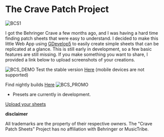 # The Crave Patch Project
![BCS1](https://github.com/user-attachments/assets/84c42c23-a036-4a91-9192-98d8e27103fa)

I got the Behringer Crave a few months ago, and I was having a hard time finding patch sheets that were easy to understand. I decided to make this little Web App using [GDevelop5](https://github.com/4ian/GDevelop) to easily create simple sheets that can be replicated at a glance. This is still early in development, so a few basic features are still missing. If you make something you want to share, I provided a link below to upload screenshots of your creations. 

![BCS_DEMO](https://github.com/user-attachments/assets/0144d8d2-9043-4c6f-9425-7ff681362aa5)
Test the stable version [Here](https://itch.io/embed-upload/13687831?color=333333) (mobile devices are not supported)

Find nightly builds [Here](https://gd.games/games/8540cf9a-68a7-4e20-9abc-72f17553fa2f) 
![BCS_PROMO](https://github.com/user-attachments/assets/6e17f1d2-5cee-434b-aaee-26d02eda5693)
* Presets are currently in development.  



[Upload your sheets](https://connor.edgingtondesmet.com/patch-upload)

**disclaimer**

All trademarks are the property of their respective owners. The "Crave Patch Sheets" Project has no affiliation with Behringer or MusicTribe.
